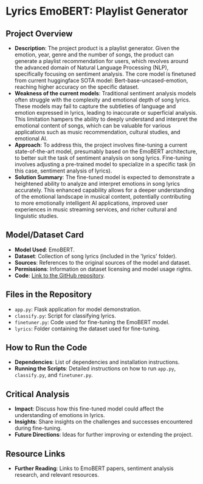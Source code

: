 # Lyrics EmoBERT: Playlist Generator

## Project Overview

- **Description**: The project product is a playlist generator. Given the emotion, year, genre and the number of songs, the product can generate a playlist recommendation for users, which revolves around the advanced domain of Natural Language Processing (NLP), specifically focusing on sentiment analysis. The core model is finetuned from current huggingface SOTA model: Bert-base-uncased-emotion, reaching higher accuracy on the specific dataset.
- **Weakness of the current models**: Traditional sentiment analysis models often struggle with the complexity and emotional depth of song lyrics. These models may fail to capture the subtleties of language and emotion expressed in lyrics, leading to inaccurate or superficial analysis. This limitation hampers the ability to deeply understand and interpret the emotional content of songs, which can be valuable for various applications such as music recommendation, cultural studies, and emotional AI.
- **Approach**: To address this, the project involves fine-tuning a current state-of-the-art model, presumably based on the EmoBERT architecture, to better suit the task of sentiment analysis on song lyrics. Fine-tuning involves adjusting a pre-trained model to specialize in a specific task (in this case, sentiment analysis of lyrics). 
- **Solution Summary**: The fine-tuned model is expected to demonstrate a heightened ability to analyze and interpret emotions in song lyrics accurately. This enhanced capability allows for a deeper understanding of the emotional landscape in musical content, potentially contributing to more emotionally intelligent AI applications, improved user experiences in music streaming services, and richer cultural and linguistic studies.

## Model/Dataset Card
- **Model Used**: EmoBERT.
- **Dataset**: Collection of song lyrics (included in the 'lyrics' folder).
- **Sources**: References to the original sources of the model and dataset.
- **Permissions**: Information on dataset licensing and model usage rights.
- **Code**: [Link to the GitHub repository](https://github.com/SoniaWang121/lyrics-emo-bert/tree/main).

## Files in the Repository
- `app.py`: Flask application for model demonstration.
- `classify.py`: Script for classifying lyrics.
- `finetuner.py`: Code used for fine-tuning the EmoBERT model.
- `lyrics`: Folder containing the dataset used for fine-tuning.

## How to Run the Code
- **Dependencies**: List of dependencies and installation instructions.
- **Running the Scripts**: Detailed instructions on how to run `app.py`, `classify.py`, and `finetuner.py`.

## Critical Analysis
- **Impact**: Discuss how this fine-tuned model could affect the understanding of emotions in lyrics.
- **Insights**: Share insights on the challenges and successes encountered during fine-tuning.
- **Future Directions**: Ideas for further improving or extending the project.

## Resource Links
- **Further Reading**: Links to EmoBERT papers, sentiment analysis research, and relevant resources.
